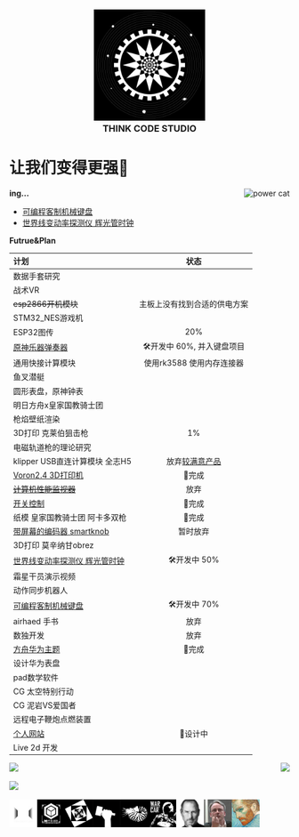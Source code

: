<h3 align="center">
  <img alt="head logo" src="./logo_1.png" width="200"/><br/>
  THINK CODE STUDIO
</h3>



# 让我们变得更强💪  
 
<img alt="power cat" src="https://github.com/ThinkCodeStudio/Markdown-Image/blob/master/power.jpg" align="right"/>

**ing...**

* [可编程客制机械键盘](https://github.com/ThinkCodeStudio/DIYkeyboard)
* [世界线变动率探测仪 辉光管时钟](https://github.com/ThinkCodeStudio/DivergenceMeter)


**Futrue&Plan**

| 计划                            |     状态     | 
| :------------------------------ | :---------:  |
|         数据手套研究              |              |
|             战术VR                |              |
|~~esp2866开机模块~~               |   主板上没有找到合适的供电方案  |
|STM32_NES游戏机                   |              |
|ESP32图传                        |       20%      |
|[原神乐器弹奏器](https://github.com/ThinkCodeStudio/GenshinPlayer)|   🛠开发中 60%, 并入键盘项目  |
|通用快接计算模块                 |       使用rk3588 使用内存连接器      |
|鱼叉潜艇                         |             |
|圆形表盘，原神钟表                |              |
|明日方舟x皇家国教骑士团           |              |
|枪焰壁纸渲染                      |              |
|3D打印 克莱伯狙击枪               |      1%      |
|电磁轨道枪的理论研究              |              |  
|klipper USB直连计算模块 全志H5    |放弃[较满意产品](https://www.bilibili.com/video/BV1D94y1D7Es)|  
|[Voron2.4 3D打印机](https://github.com/ThinkCodeStudio/my_voron2.4_3dPrinter)| 🎉完成 |  
|~~[计算机性能监视器](https://github.com/ThinkCodeStudio/PCresource)~~| 放弃 |   
|[开关控制](https://github.com/ThinkCodeStudio/esp-01s_control_servo)|       🎉完成     | 
|纸模 皇家国教骑士团 阿卡多双枪     |   🎉完成   |  
|[带屏幕的编码器 smartknob](https://github.com/ThinkCodeStudio/smartknob) |   暂时放弃  |
|3D打印 莫辛纳甘obrez              |              |
|[世界线变动率探测仪 辉光管时钟](https://github.com/ThinkCodeStudio/DivergenceMeter)        |   🛠开发中 50%   |
|霜星干员演示视频                  |               |
|动作同步机器人                    |               |
|[可编程客制机械键盘](https://github.com/ThinkCodeStudio/DIYkeyboard)|  🛠开发中 70% |
|airhaed 手书                      |      放弃         |
|数独开发                          |       放弃        |
|[方舟华为主题](https://www.bilibili.com/video/BV1hP4y1t7Sn)|     🎉完成    |
|设计华为表盘                      |               |
|pad数学软件                       |               |
|CG 太空特别行动                   |               |
|CG 泥岩VS爱国者                   |               |
|远程电子鞭炮点燃装置              |                |
|[个人网站](https://github.com/ThinkCodeStudio/blog) |  📐设计中   |
|Live 2d 开发                      |               |

<p>
 <img  src="https://github-readme-stats.vercel.app/api/top-langs/?username=ThinkCodeStudio&layout=compact&theme=midnight-purple" align="right"/>
 <img  src="https://github-readme-stats.vercel.app/api?username=ThinkCodeStudio&theme=midnight-purple" width="415"/>
</p>

![](https://activity-graph.herokuapp.com/graph?username=ThinkCodeStudio&theme=react-dark)

<p>
  <img alt="一代" src="./logo_0.png" align="left" width="50" high="50"/>
  <img alt="二代" src="./logo_6.png" align="left" width="50" high="50"/>
  <img alt="音乐" src="./logo_2.png" align="left" width="50" high="50"/>
  <img alt="制造" src="./logo_3.png" align="left" width="50" high="50"/>
  <img alt="媒体" src="./logo_4.png" align="left" width="50" high="50"/>
  <img alt="战车" src="./logo_5.png" align="left" width="50" high="50"/>
<p>

<p>
  <img alt="设计" src="./Steve_Jobs.jpg" align="left" width="50" high="50"/>
  <img alt="技术" src="./linus.png" align="left" width="50" high="50"/>
  <img alt="艺术" src="./van_Gogh.jpg" align="left" width="50" high="50"/>
<p>
